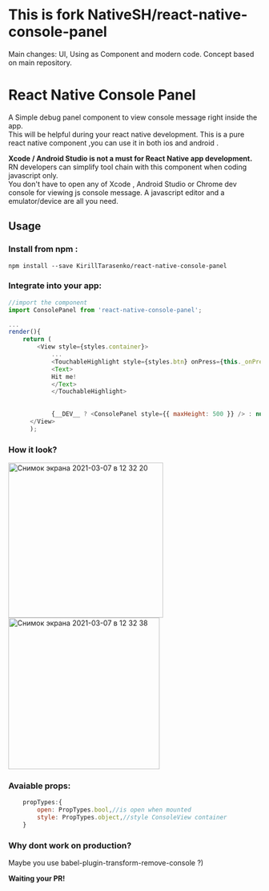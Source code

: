 # This is fork NativeSH/react-native-console-panel
Main changes: UI, Using as Component and modern code. Concept based on main repository.

# React Native Console Panel  
A Simple debug panel component to view console message right inside the app.  
This will be helpful during your react native development.
This is a pure react native component ,you can use it in both ios and android .

**Xcode / Android Studio is not a must for React Native app development.**  
RN developers can simplify tool chain with this component when coding javascript only.  
You don't have to open any of Xcode , Android Studio or Chrome dev console for viewing js console message. A javascript editor and a emulator/device are all you need.

## Usage
### Install from npm :  
`npm install --save KirillTarasenko/react-native-console-panel`

### Integrate into your app:  

```javascript
//import the component
import ConsolePanel from 'react-native-console-panel';

...
render(){
	return (
		<View style={styles.container}>
        	...
        	<TouchableHighlight style={styles.btn} onPress={this._onPressButton}>
          	<Text>
            Hit me!
          	</Text>
			</TouchableHighlight>
			
			
        	{__DEV__ ? <ConsolePanel style={{ maxHeight: 500 }} /> : null}
      </View>
      );
```

### How it look?
<img width="309" alt="Снимок экрана 2021-03-07 в 12 32 20" src="https://user-images.githubusercontent.com/18124381/110235805-1cf09f80-7f43-11eb-914a-6c3a4cd9782c.png">
<img width="302" alt="Снимок экрана 2021-03-07 в 12 32 38" src="https://user-images.githubusercontent.com/18124381/110235812-21b55380-7f43-11eb-9658-e3c29aa93e21.png">


### Avaiable props:

```javascript
	propTypes:{
		open: PropTypes.bool,//is open when mounted
		style: PropTypes.object,//style ConsoleView container
    }
```

### Why dont work on production?
Maybe you use babel-plugin-transform-remove-console ?)

**Waiting your PR!**
